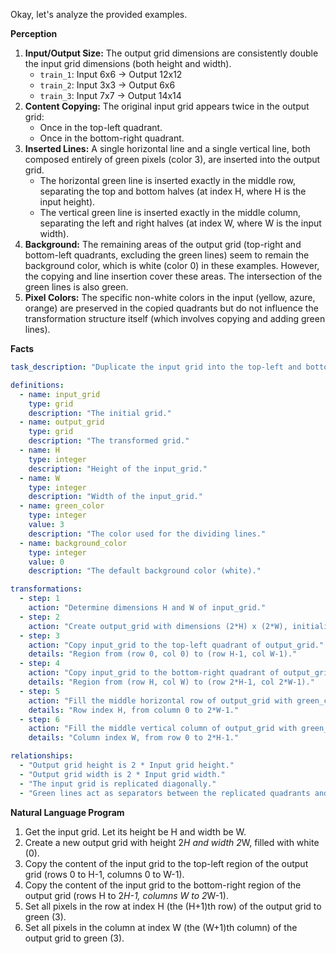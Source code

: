 Okay, let's analyze the provided examples.

**Perception**

1.  **Input/Output Size:** The output grid dimensions are consistently double the input grid dimensions (both height and width).
    *   `train_1`: Input 6x6 -> Output 12x12
    *   `train_2`: Input 3x3 -> Output 6x6
    *   `train_3`: Input 7x7 -> Output 14x14
2.  **Content Copying:** The original input grid appears twice in the output grid:
    *   Once in the top-left quadrant.
    *   Once in the bottom-right quadrant.
3.  **Inserted Lines:** A single horizontal line and a single vertical line, both composed entirely of green pixels (color 3), are inserted into the output grid.
    *   The horizontal green line is inserted exactly in the middle row, separating the top and bottom halves (at index H, where H is the input height).
    *   The vertical green line is inserted exactly in the middle column, separating the left and right halves (at index W, where W is the input width).
4.  **Background:** The remaining areas of the output grid (top-right and bottom-left quadrants, excluding the green lines) seem to remain the background color, which is white (color 0) in these examples. However, the copying and line insertion cover these areas. The intersection of the green lines is also green.
5.  **Pixel Colors:** The specific non-white colors in the input (yellow, azure, orange) are preserved in the copied quadrants but do not influence the transformation structure itself (which involves copying and adding green lines).

**Facts**


```yaml
task_description: "Duplicate the input grid into the top-left and bottom-right quadrants of a doubled-size output grid, inserting a green horizontal and vertical line through the middle."

definitions:
  - name: input_grid
    type: grid
    description: "The initial grid."
  - name: output_grid
    type: grid
    description: "The transformed grid."
  - name: H
    type: integer
    description: "Height of the input_grid."
  - name: W
    type: integer
    description: "Width of the input_grid."
  - name: green_color
    type: integer
    value: 3
    description: "The color used for the dividing lines."
  - name: background_color
    type: integer
    value: 0
    description: "The default background color (white)."

transformations:
  - step: 1
    action: "Determine dimensions H and W of input_grid."
  - step: 2
    action: "Create output_grid with dimensions (2*H) x (2*W), initialized with background_color."
  - step: 3
    action: "Copy input_grid to the top-left quadrant of output_grid."
    details: "Region from (row 0, col 0) to (row H-1, col W-1)."
  - step: 4
    action: "Copy input_grid to the bottom-right quadrant of output_grid."
    details: "Region from (row H, col W) to (row 2*H-1, col 2*W-1)."
  - step: 5
    action: "Fill the middle horizontal row of output_grid with green_color."
    details: "Row index H, from column 0 to 2*W-1."
  - step: 6
    action: "Fill the middle vertical column of output_grid with green_color."
    details: "Column index W, from row 0 to 2*H-1."

relationships:
  - "Output grid height is 2 * Input grid height."
  - "Output grid width is 2 * Input grid width."
  - "The input grid is replicated diagonally."
  - "Green lines act as separators between the replicated quadrants and also overwrite parts of the potential background quadrants."
```


**Natural Language Program**

1.  Get the input grid. Let its height be H and width be W.
2.  Create a new output grid with height 2*H and width 2*W, filled with white (0).
3.  Copy the content of the input grid to the top-left region of the output grid (rows 0 to H-1, columns 0 to W-1).
4.  Copy the content of the input grid to the bottom-right region of the output grid (rows H to 2*H-1, columns W to 2*W-1).
5.  Set all pixels in the row at index H (the (H+1)th row) of the output grid to green (3).
6.  Set all pixels in the column at index W (the (W+1)th column) of the output grid to green (3).